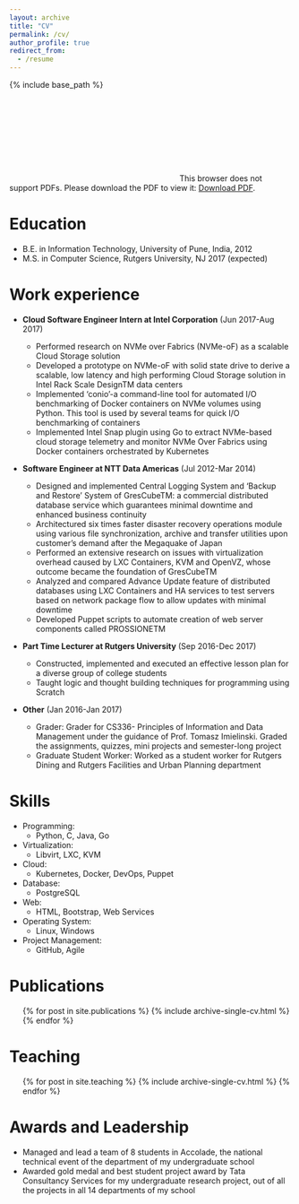 ```yaml
---
layout: archive
title: "CV"
permalink: /cv/
author_profile: true
redirect_from:
  - /resume
---
```


{% include base_path %}

<object data="https://github.com/saurabh-deochake/saurabh-deochake.github.io/blob/master/files/Saurabh%20Deochake%20Resume.pdf" type="application/pdf" width="700px" height="700px">
    <embed src="https://github.com/saurabh-deochake/saurabh-deochake.github.io/blob/master/files/Saurabh%20Deochake%20Resume.pdf">
        This browser does not support PDFs. Please download the PDF to view it: <a href="https://github.com/saurabh-deochake/saurabh-deochake.github.io/blob/master/files/Saurabh%20Deochake%20Resume.pdf">Download PDF</a>.</p>
    </embed>
</object>

Education
======
* B.E. in Information Technology, University of Pune, India, 2012
* M.S. in Computer Science, Rutgers University, NJ 2017 (expected)

Work experience
======
* **Cloud Software Engineer Intern at Intel Corporation** (Jun 2017-Aug 2017)
  * Performed research on NVMe over Fabrics (NVMe-oF) as a scalable Cloud Storage solution
  * Developed a prototype on NVMe-oF with solid state drive to derive a scalable, low latency and high performing Cloud Storage solution in Intel Rack Scale DesignTM data centers
  * Implemented ‘conio’-a command-line tool for automated I/O benchmarking of Docker containers on NVMe volumes using Python. This tool is used by several teams for quick I/O benchmarking of containers
  * Implemented Intel Snap plugin using Go to extract NVMe-based cloud storage telemetry and monitor NVMe Over Fabrics using Docker containers orchestrated by Kubernetes

* **Software Engineer at NTT Data Americas** (Jul 2012-Mar 2014)
  * Designed and implemented Central Logging System and ‘Backup and Restore’ System of GresCubeTM: a commercial distributed database service which guarantees minimal downtime and enhanced business continuity
  * Architectured six times faster disaster recovery operations module using various file synchronization, archive and transfer utilities upon customer’s demand after the Megaquake of Japan
  * Performed an extensive research on issues with virtualization overhead caused by LXC Containers, KVM and OpenVZ, whose outcome became the foundation of GresCubeTM
  * Analyzed and compared Advance Update feature of distributed databases using LXC Containers and HA services to test servers based on network package flow to allow updates with  minimal downtime
  * Developed Puppet scripts to automate creation of web server components called PROSSIONETM
 
* **Part Time Lecturer at Rutgers University** (Sep 2016-Dec 2017)
  * Constructed, implemented and executed an effective lesson plan for a diverse group of college students
  * Taught logic and thought building techniques for programming using Scratch
 
* **Other** (Jan 2016-Jan 2017)
  * Grader: Grader for CS336- Principles of Information and Data Management under the guidance of Prof. Tomasz Imielinski. Graded the assignments, quizzes, mini projects and semester-long project
  * Graduate Student Worker: Worked as a student worker for Rutgers Dining and Rutgers Facilities and Urban Planning department
  
 
 Skills
======
* Programming:
  * Python, C, Java, Go 
* Virtualization:
  * Libvirt, LXC, KVM 
* Cloud: 
  * Kubernetes, Docker, DevOps, Puppet
* Database:
  * PostgreSQL
* Web:
  * HTML, Bootstrap, Web Services 
* Operating System:
  * Linux, Windows 
* Project Management:
  * GitHub, Agile


Publications
======
  <ul>{% for post in site.publications %}
    {% include archive-single-cv.html %}
  {% endfor %}</ul>
  
Teaching
======
  <ul>{% for post in site.teaching %}
    {% include archive-single-cv.html %}
  {% endfor %}</ul>
  
Awards and Leadership
======
* Managed and lead a team of 8 students in Accolade, the national technical event of the department of my undergraduate school
*	Awarded gold medal and best student project award by Tata Consultancy Services for my undergraduate research project, out of all the projects in all 14 departments of my school

